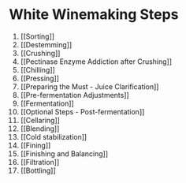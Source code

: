 # White Winemaking Steps
1. [[Sorting]]
2. [[Destemming]]
3. [[Crushing]]
4. [[Pectinase Enzyme Addiction after Crushing]]
5. [[Chilling]]
6. [[Pressing]]
7. [[Preparing the Must - Juice Clarification]]
8. [[Pre-fermentation Adjustments]]
9. [[Fermentation]]
10. [[Optional Steps - Post-fermentation]]
11. [[Cellaring]]
12. [[Blending]]
13. [[Cold stabilization]]
14. [[Fining]]
15. [[Finishing and Balancing]]
16. [[Filtration]]
17. [[Bottling]]
